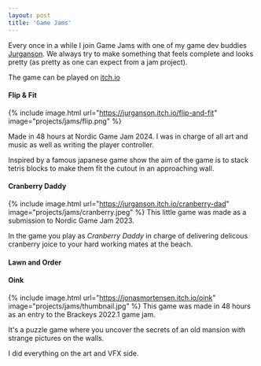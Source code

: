 ```yaml
---
layout: post
title: 'Game Jams'
---
```


Every once in a while I join Game Jams with one of my game dev buddies [Jurganson](https://jurganson.github.io/). 
We always try to make something that feels complete and looks pretty (as pretty as one can expect from a jam project). 

The game can be played on [itch.io](https://jonasmortensen.itch.io/)

#### Flip & Fit
{% include image.html url="https://jurganson.itch.io/flip-and-fit" image="projects/jams/flip.png" %}

Made in 48 hours at Nordic Game Jam 2024. I was in charge of all art and music as well as writing the player controller.

Inspired by a famous japanese game show the aim of the game is to stack tetris blocks to make them fit the cutout in an approaching wall.

#### Cranberry Daddy
{% include image.html url="https://jurganson.itch.io/cranberry-dad" image="projects/jams/cranberry.jpeg" %}
This little game was made as a submission to Nordic Game Jam 2023.

In the game you play as *Cranberry Daddy* in charge of delivering delicous cranberry joice to your hard working mates at the beach.

#### Lawn and Order

#### Oink
{% include image.html url="https://jonasmortensen.itch.io/oink" image="projects/jams/thumbnail.jpg" %}
This game was made in 48 hours as an entry to the Brackeys 2022.1 game jam. 

It's a puzzle game where you uncover the secrets of an old mansion with strange pictures on the walls.

I did everything on the art and VFX side.